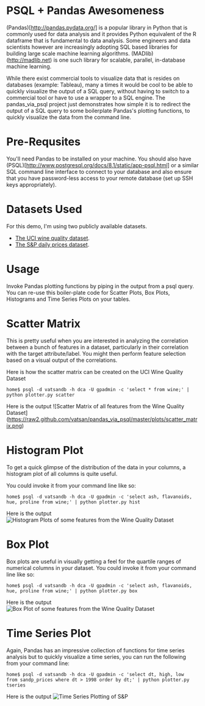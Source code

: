 PSQL + Pandas Awesomeness
==========================

(Pandas)[http://pandas.pydata.org/] is a popular library in Python that is commonly used for data analysis and it provides Python equivalent of the R dataframe that is fundamental to data analysis. Some engineers and data scientists however are increasingly adopting SQL based libraries for building large scale machine learning algorithms. (MADlib)(http://madlib.net) is one such library for scalable, parallel, in-database machine learning.

While there exist commercial tools to visualize data that is resides on databases (example: Tableau), many a times it would be cool to be able to quickly visualize the output of a SQL query, without having to switch to a commercial tool or have to use a wrapper to a SQL engine. The pandas_via_psql project just demonstrates how simple it is to redirect the output of a SQL query to some boilerplate Pandas's plotting functions, to quickly visualize the data from the command line.

Pre-Requsites
==============

You'll need Pandas to be installed on your machine. You should also have (PSQL)[http://www.postgresql.org/docs/8.1/static/app-psql.html] or a similar SQL command line interface to connect to your database and also ensure that you have password-less access to your remote database (set up SSH keys appropriately).

Datasets Used
==============

For this demo, I'm using two publicly available datasets. 
* [The UCI wine quality dataset](http://archive.ics.uci.edu/ml/datasets/Wine+Quality).
* [The S&P daily prices dataset]().


Usage
======

Invoke Pandas plotting functions by piping in the output from a psql query.
You can re-use this boiler-plate code for Scatter Plots, Box Plots, Histograms and Time Series Plots on your tables.


Scatter Matrix
===============

This is pretty useful when you are interested in analyzing the correlation between a bunch of features in a dataset, particularly in their correlation with the target attribute/label. You might then perform feature selection based on a visual output of the correlations.

Here is how the scatter matrix can be created on the UCI Wine Quality Dataset

```
home$ psql -d vatsandb -h dca -U gpadmin -c 'select * from wine;' | python plotter.py scatter
```

Here is the output ![Scatter Matrix of all features from the Wine Quality Dataset]
(https://raw2.github.com/vatsan/pandas_via_psql/master/plots/scatter_matrix.png)

Histogram Plot
==============

To get a quick glimpse of the distribution of the data in your columns, a histogram plot of all columns is quite useful.

You could invoke it from your command line like so:

```
home$ psql -d vatsandb -h dca -U gpadmin -c 'select ash, flavanoids, hue, proline from wine;' | python plotter.py hist
```

Here is the output ![Histogram Plots of some features from the Wine Quality Dataset](https://raw2.github.com/vatsan/pandas_via_psql/master/plots/histogram.png)


Box Plot
=========

Box plots are useful in visually getting a feel for the quartile ranges of numerical columns in your dataset. You could invoke it from your command line like so:

```
home$ psql -d vatsandb -h dca -U gpadmin -c 'select ash, flavanoids, hue, proline from wine;' | python plotter.py box
```

Here is the output ![Box Plot of some features from the Wine Quality Dataset](https://raw2.github.com/vatsan/pandas_via_psql/master/plots/boxplot.png)


Time Series Plot
=================

Again, Pandas has an impressive collection of functions for time series analysis but to quickly visualize a time series, you can run the following from your command line:

```
home$ psql -d vatsandb -h dca -U gpadmin -c 'select dt, high, low  from sandp_prices where dt > 1998 order by dt;' | python plotter.py tseries
```

Here is the output ![Time Series Plotting of S&P](https://raw2.github.com/vatsan/pandas_via_psql/master/plots/time_series.png)

